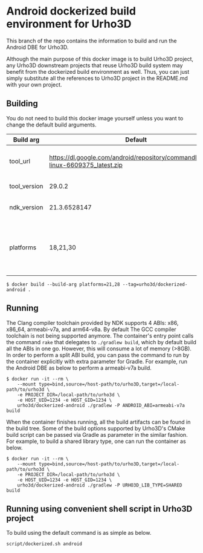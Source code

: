 <!--
  Copyright (c) 2018-2021 Yao Wei Tjong. All rights reserved.

  Permission is hereby granted, free of charge, to any person obtaining a copy
  of this software and associated documentation files (the "Software"), to deal
  in the Software without restriction, including without limitation the rights
  to use, copy, modify, merge, publish, distribute, sublicense, and/or sell
  copies of the Software, and to permit persons to whom the Software is
  furnished to do so, subject to the following conditions:

  The above copyright notice and this permission notice shall be included in
  all copies or substantial portions of the Software.

  THE SOFTWARE IS PROVIDED "AS IS", WITHOUT WARRANTY OF ANY KIND, EXPRESS OR
  IMPLIED, INCLUDING BUT NOT LIMITED TO THE WARRANTIES OF MERCHANTABILITY,
  FITNESS FOR A PARTICULAR PURPOSE AND NONINFRINGEMENT. IN NO EVENT SHALL THE
  AUTHORS OR COPYRIGHT HOLDERS BE LIABLE FOR ANY CLAIM, DAMAGES OR OTHER
  LIABILITY, WHETHER IN AN ACTION OF CONTRACT, TORT OR OTHERWISE, ARISING FROM,
  OUT OF OR IN CONNECTION WITH THE SOFTWARE OR THE USE OR OTHER DEALINGS IN
  THE SOFTWARE.
-->

# Android dockerized build environment for Urho3D

This branch of the repo contains the information to build and run the Android DBE
for Urho3D.

Although the main purpose of this docker image is to build Urho3D project, any
Urho3D downstream projects that reuse Urho3D build system may benefit from the
dockerized build environment as well. Thus, you can just simply substitute all the
references to Urho3D project in the README.md with your own project.

## Building

You do not need to build this docker image yourself unless you want to change the
default build arguments.

|Build arg|Default|Description|
|---------|-------|-----------|
|tool_url|https://dl.google.com/android/repository/commandlinetools-linux-6609375_latest.zip|Android SDK Command line tools|
|tool_version|29.0.2|Build tool version|
|ndk_version|21.3.6528147|NDK (side by side) version|
|platforms|18,21,30|To keep the docker image small, only the listed API levels will be kept|

```
$ docker build --build-arg platforms=21,28 --tag=urho3d/dockerized-android .
```

## Running

The Clang compiler toolchain provided by NDK supports 4 ABIs: x86, x86_64,
armeabi-v7a, and arm64-v8a. By default The GCC compiler toolchain is not being 
supported anymore. The container's entry point calls the command `rake` that delegates
to `./gradlew build`, which by default build all the ABIs in one go. However, this will
consume a lot of memory (>8GB). In order to perform a split ABI build, you can pass
the command to run by the container explicitly with extra parameter for Gradle. For
example, run the Android DBE as below to perform a armeabi-v7a build.

```
$ docker run -it --rm \
    --mount type=bind,source=/host-path/to/urho3D,target=/local-path/to/urho3d \
    -e PROJECT_DIR=/local-path/to/urho3d \
    -e HOST_UID=1234 -e HOST_GID=1234 \
    urho3d/dockerized-android ./gradlew -P ANDROID_ABI=armeabi-v7a build
```

When the container finishes running, all the build artifacts can be found in the
build tree. Some of the build options supported by Urho3D's CMake build script can be
passed via Gradle as parameter in the similar fashion. For example, to build a shared
library type, one can run the container as below.

```
$ docker run -it --rm \
    --mount type=bind,source=/host-path/to/urho3D,target=/local-path/to/urho3d \
    -e PROJECT_DIR=/local-path/to/urho3d \
    -e HOST_UID=1234 -e HOST_GID=1234 \
    urho3d/dockerized-android ./gradlew -P URHO3D_LIB_TYPE=SHARED build
```

## Running using convenient shell script in Urho3D project

To build using the default command is as simple as below.

```
script/dockerized.sh android
```
